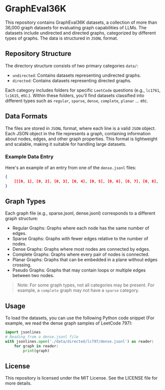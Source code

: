 # GraphEval36K

This repository contains GraphEval36K datasets, a collection of more than 36,000 graph datasets for evaluating graph capabilities of LLMs. The datasets include undirected and directed graphs, categorized by different types of graphs. The data is structured in `JSONL` format.

## Repository Structure

The directory structure consists of two primary categories `data/`:
- `undirected`: Contains datasets representing undirected graphs.
- `directed`: Contains datasets representing directed graphs.

Each category includes folders for specific `LeetCode` questions (e.g., `lc1761`, `lc1615`, etc.). 
Within these folders, you'll find datasets classified into different types such as `regular`, `sparse`, `dense`, `complete`, `planar` ... etc.

## Data Formats

The files are stored in `JSONL` format, where each line is a valid `JSON` object. Each JSON object in the file represents a graph, containing information about nodes, edges, and other graph properties. This format is lightweight and scalable, making it suitable for handling large datasets.

### Example Data Entry
Here's an example of an entry from one of the `dense.jsonl` files:
```json
{
    [[[0, 1], [0, 2], [0, 3], [0, 4], [0, 5], [0, 6], [0, 7], [0, 8], [0, 9], [0, 10], [0, 11], [0, 12], [0, 15], [0, 18], [1, 2], [1, 3], [1, 5], [1, 6], [1, 8], [1, 9], [1, 10], [1, 12], [1, 13], [1, 16], [1, 17], [1, 18], [2, 0], [2, 1], [2, 4], [2, 6], [2, 7], [2, 8], [2, 9], [2, 12], [2, 13], [2, 14], [2, 17], [2, 18], [3, 0], [3, 1], [3, 2], [3, 5], [3, 6], [3, 7], [3, 8], [3, 9], [3, 10], [3, 11], [3, 12], [3, 13], [3, 15], [3, 16], [3, 17], [3, 18], [4, 0], [4, 1], [4, 2], [4, 5], [4, 6], [4, 7], [4, 8], [4, 9], [4, 10], [4, 11], [4, 12], [4, 13], [4, 15], [4, 16], [4, 17], [4, 18], [5, 2], [5, 3], [5, 4], [5, 7], [5, 8], [5, 9], [5, 10], [5, 12], [5, 13], [5, 14], [5, 16], [5, 17], [5, 18], [6, 1], [6, 3], [6, 4], [6, 5], [6, 8], [6, 9], [6, 11], [6, 12], [6, 15], [6, 16], [6, 17], [6, 18], [7, 2], [7, 3], [7, 5], [7, 8], [7, 9], [7, 11], [7, 12], [7, 13], [7, 14], [7, 15], [7, 17], [7, 18], [8, 1], [8, 2], [8, 3], [8, 5], [8, 6], [8, 7], [8, 9], [8, 11], [8, 12], [8, 13], [8, 14], [8, 15], [8, 16], [8, 17], [8, 18], [9, 0], [9, 1], [9, 2], [9, 3], [9, 4], [9, 5], [9, 6], [9, 7], [9, 8], [9, 10], [9, 11], [9, 12], [9, 13], [9, 14], [9, 16], [10, 0], [10, 2], [10, 3], [10, 4], [10, 6], [10, 7], [10, 8], [10, 9], [10, 11], [10, 12], [10, 14], [10, 15], [10, 16], [10, 17], [10, 18], [11, 0], [11, 1], [11, 2], [11, 3], [11, 4], [11, 5], [11, 7], [11, 8], [11, 9], [11, 10], [11, 14], [11, 15], [11, 16], [11, 17], [11, 18], [12, 0], [12, 3], [12, 5], [12, 6], [12, 7], [12, 8], [12, 9], [12, 10], [12, 11], [12, 13], [12, 15], [12, 16], [12, 17], [12, 18], [13, 0], [13, 1], [13, 2], [13, 3], [13, 4], [13, 6], [13, 7], [13, 8], [13, 9], [13, 10], [13, 11], [13, 12], [13, 14], [13, 15], [13, 16], [13, 17], [13, 18], [14, 0], [14, 1], [14, 2], [14, 3], [14, 4], [14, 5], [14, 6], [14, 8], [14, 9], [14, 10], [14, 11], [14, 12], [14, 13], [14, 15], [14, 17], [14, 18], [15, 0], [15, 1], [15, 2], [15, 4], [15, 5], [15, 6], [15, 7], [15, 8], [15, 9], [15, 10], [15, 11], [15, 12], [15, 13], [15, 14], [15, 17], [15, 18], [16, 0], [16, 1], [16, 2], [16, 4], [16, 5], [16, 6], [16, 7], [16, 8], [16, 9], [16, 10], [16, 13], [16, 15], [16, 17], [17, 0], [17, 1], [17, 2], [17, 4], [17, 5], [17, 6], [17, 7], [17, 8], [17, 9], [17, 12], [17, 13], [17, 16], [17, 18], [18, 1], [18, 2], [18, 4], [18, 5], [18, 6], [18, 7], [18, 8], [18, 10], [18, 11], [18, 12], [18, 13], [18, 14], [18, 15], [18, 16], [18, 17]]]
}
```

## Graph Types

Each graph file (e.g., sparse.jsonl, dense.jsonl) corresponds to a different graph structure:
- Regular Graphs: Graphs where each node has the same number of edges.
- Sparse Graphs: Graphs with fewer edges relative to the number of nodes.
- Dense Graphs: Graphs where most nodes are connected by edges.
- Complete Graphs: Graphs where every pair of nodes is connected.
- Planar Graphs: Graphs that can be embedded in a plane without edges crossing.
- Pseudo Graphs: Graphs that may contain loops or multiple edges between two nodes.

> Note: For some graph types, not all categories may be present. For example, a `complete` graph may not have a `sparse` category.


## Usage
To load the datasets, you can use the following Python code snippet (For example, we read the dense graph samples of LeetCode 797):
```python
import jsonlines
# Reading from a dense.jsonl file
with jsonlines.open('./data/directed/lc797/dense.jsonl') as reader:
    for graph in reader:
        print(graph)
```

## License
This repository is licensed under the MIT License. See the LICENSE file for more details.

